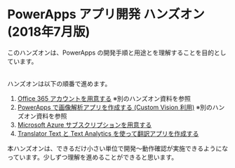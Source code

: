 # PowerApps アプリ開発 ハンズオン (2018年7月版)

このハンズオンは、PowerApps の開発手順と用途とを理解することを目的としています。<br /><br />

ハンズオンは以下の順番で進めます。

1. [Office 365 アカウントを用意する](https://github.com/seosoft/CognitiveWorkshop/blob/master/03_Office365Account.md) ※別のハンズオン資料を参照
2. [PowerApps で画像解析アプリを作成する (Custom Vision 利用)](https://github.com/seosoft/CognitiveWorkshop/blob/master/04_PowerApps.md) ※別のハンズオン資料を参照
3. [Microsoft Azure サブスクリプションを用意する](03_AzureSubscription.md)
4. [Translator Text と Text Analytics を使って翻訳アプリを作成する](04_TranslatorApp.md)

本ハンズオンは、できるだけ小さい単位で開発～動作確認が実施できるようになっています。少しずつ理解を進めることができると思います。